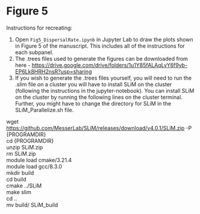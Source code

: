 # Figure 5

Instructions for recreating:

1) Open `Fig5_DispersalRate.ipynb` in Jupyter Lab to draw the plots shown in Figure 5 of the manuscript. This includes all of the instructions for each subpanel.
2) The .trees files used to generate the figures can be downloaded from here - https://drive.google.com/drive/folders/1u1Y85fALAqLyY6f9yb-EP6Lk8HRH2nsR?usp=sharing 
3) If you wish to generate the .trees files yourself, you will need to run the .slim file on a cluster you will have to install SLiM on the cluster (following the instructions in the jupyter-notebook). You can install SLiM on the cluster by running the following lines on the cluster terminal. Further, you might have to change the directory for SLiM in the SLiM_Parallelize.sh file. 

wget https://github.com/MesserLab/SLiM/releases/download/v4.0.1/SLiM.zip -P {PROGRAMDIR} <br>
cd {PROGRAMDIR} <br>
unzip SLiM.zip <br>
rm SLiM.zip <br>
module load cmake/3.21.4<br>
module load gcc/8.3.0<br>
mkdir build<br>
cd build<br>
cmake ../SLiM<br>
make slim<br>
cd .. <br>
mv build/ SLiM_build
